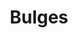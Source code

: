 ---
title: Bulges
crosslinks:
- livven
- semseg101
- MassiveCock
- me_irl
- WhipItOut
- tightywhities
- massivecock
- twinks
- MenGW
- penis
---